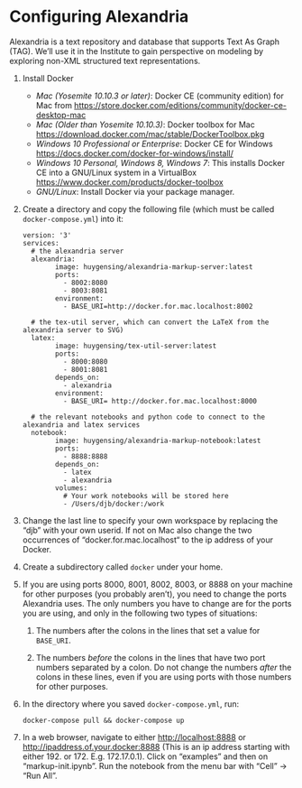 # Configuring Alexandria

Alexandria is a text repository and database that supports Text As Graph (TAG). We’ll use it in the Institute to gain perspective on modeling by exploring non-XML structured text representations.

1. Install Docker
	* _Mac (Yosemite 10.10.3 or later)_: Docker CE (community edition) for Mac from <https://store.docker.com/editions/community/docker-ce-desktop-mac>
	* _Mac (Older than Yosemite 10.10.3)_: Docker toolbox for Mac <https://download.docker.com/mac/stable/DockerToolbox.pkg>
	* _Windows 10 Professional or Enterprise_: Docker CE for Windows <https://docs.docker.com/docker-for-windows/install/>
	* _Windows 10 Personal, Windows 8, Windows 7_: This installs Docker CE into a GNU/Linux system in a VirtualBox <https://www.docker.com/products/docker-toolbox>
	* _GNU/Linux_: Install Docker via your package manager.

2. Create a directory and copy the following file (which must be called `docker-compose.yml`) into it:

	```
	version: '3'
	services:
	  # the alexandria server
	  alexandria:
	        image: huygensing/alexandria-markup-server:latest
	        ports:
	          - 8002:8080
	          - 8003:8081
	        environment:
	          - BASE_URI=http://docker.for.mac.localhost:8002

	  # the tex-util server, which can convert the LaTeX from the alexandria server to SVG)
	  latex:
	        image: huygensing/tex-util-server:latest
	        ports:
	          - 8000:8080
	          - 8001:8081
	        depends_on:
	          - alexandria
	        environment:
	          - BASE_URI= http://docker.for.mac.localhost:8000

	  # the relevant notebooks and python code to connect to the alexandria and latex services
	  notebook:
	        image: huygensing/alexandria-markup-notebook:latest
	        ports:
	          - 8888:8888
	        depends_on:
	          - latex
	          - alexandria
	        volumes:
	          # Your work notebooks will be stored here
	          - /Users/djb/docker:/work
	```

1. Change the last line to specify your own workspace by replacing the “djb” with your own userid. If not on Mac also change the two occurrences of “docker.for.mac.localhost“ to the ip address of your Docker. 

2. Create a subdirectory called `docker` under your home.

1. If you are using ports 8000, 8001, 8002, 8003, or 8888 on your machine for other purposes (you probably aren’t), you need to change the ports Alexandria uses. The only numbers you have to change are for the ports you are using, and only in the following two types of situations:

	1. The numbers after the colons in the lines that set a value for `BASE_URI`.

	1. The numbers *before* the colons in the lines that have two port numbers separated by a colon. Do not change the numbers *after* the colons in these lines, even if you are using ports with those numbers for other purposes.

1. In the directory where you saved `docker-compose.yml`, run:

	```
	docker-compose pull && docker-compose up
	```

1. In a web browser, navigate to either <http://localhost:8888> or <http://ipaddress.of.your.docker:8888> (This is an ip address starting with either 192. or 172. E.g. 172.17.0.1). Click on “examples” and then on “markup-init.ipynb”. Run the notebook from the menu bar with “Cell” → “Run All”.